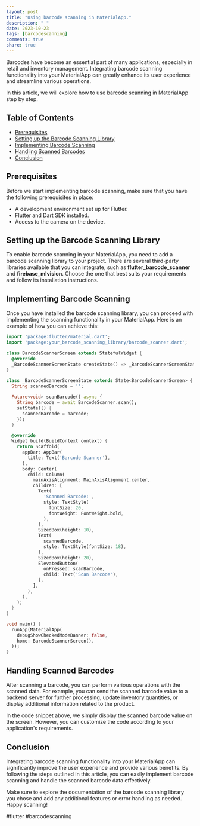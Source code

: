 ```yaml
---
layout: post
title: "Using barcode scanning in MaterialApp."
description: " "
date: 2023-10-23
tags: [barcodescanning]
comments: true
share: true
---
```


Barcodes have become an essential part of many applications, especially in retail and inventory management. Integrating barcode scanning functionality into your MaterialApp can greatly enhance its user experience and streamline various operations.

In this article, we will explore how to use barcode scanning in MaterialApp step by step.

## Table of Contents
- [Prerequisites](#prerequisites)
- [Setting up the Barcode Scanning Library](#setting-up-the-barcode-scanning-library)
- [Implementing Barcode Scanning](#implementing-barcode-scanning)
- [Handling Scanned Barcodes](#handling-scanned-barcodes)
- [Conclusion](#conclusion)

## Prerequisites<a name="prerequisites"></a>
Before we start implementing barcode scanning, make sure that you have the following prerequisites in place:
- A development environment set up for Flutter.
- Flutter and Dart SDK installed.
- Access to the camera on the device.

## Setting up the Barcode Scanning Library<a name="setting-up-the-barcode-scanning-library"></a>
To enable barcode scanning in your MaterialApp, you need to add a barcode scanning library to your project. There are several third-party libraries available that you can integrate, such as **flutter_barcode_scanner** and **firebase_mlvision**. Choose the one that best suits your requirements and follow its installation instructions.

## Implementing Barcode Scanning<a name="implementing-barcode-scanning"></a>
Once you have installed the barcode scanning library, you can proceed with implementing the scanning functionality in your MaterialApp. Here is an example of how you can achieve this:

```dart
import 'package:flutter/material.dart';
import 'package:your_barcode_scanning_library/barcode_scanner.dart';

class BarcodeScannerScreen extends StatefulWidget {
  @override
  _BarcodeScannerScreenState createState() => _BarcodeScannerScreenState();
}

class _BarcodeScannerScreenState extends State<BarcodeScannerScreen> {
  String scannedBarcode = '';

  Future<void> scanBarcode() async {
    String barcode = await BarcodeScanner.scan();
    setState(() {
      scannedBarcode = barcode;
    });
  }

  @override
  Widget build(BuildContext context) {
    return Scaffold(
      appBar: AppBar(
        title: Text('Barcode Scanner'),
      ),
      body: Center(
        child: Column(
          mainAxisAlignment: MainAxisAlignment.center,
          children: [
            Text(
              'Scanned Barcode:',
              style: TextStyle(
                fontSize: 20,
                fontWeight: FontWeight.bold,
              ),
            ),
            SizedBox(height: 10),
            Text(
              scannedBarcode,
              style: TextStyle(fontSize: 18),
            ),
            SizedBox(height: 20),
            ElevatedButton(
              onPressed: scanBarcode,
              child: Text('Scan Barcode'),
            ),
          ],
        ),
      ),
    );
  }
}

void main() {
  runApp(MaterialApp(
    debugShowCheckedModeBanner: false,
    home: BarcodeScannerScreen(),
  ));
}
```

## Handling Scanned Barcodes<a name="handling-scanned-barcodes"></a>
After scanning a barcode, you can perform various operations with the scanned data. For example, you can send the scanned barcode value to a backend server for further processing, update inventory quantities, or display additional information related to the product.

In the code snippet above, we simply display the scanned barcode value on the screen. However, you can customize the code according to your application's requirements.

## Conclusion<a name="conclusion"></a>
Integrating barcode scanning functionality into your MaterialApp can significantly improve the user experience and provide various benefits. By following the steps outlined in this article, you can easily implement barcode scanning and handle the scanned barcode data effectively.

Make sure to explore the documentation of the barcode scanning library you chose and add any additional features or error handling as needed. Happy scanning!

\#flutter \#barcodescanning